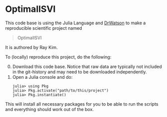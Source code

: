 # OptimalISVI

This code base is using the Julia Language and [DrWatson](https://juliadynamics.github.io/DrWatson.jl/stable/)
to make a reproducible scientific project named
> OptimalISVI

It is authored by Ray Kim.

To (locally) reproduce this project, do the following:

0. Download this code base. Notice that raw data are typically not included in the
   git-history and may need to be downloaded independently.
1. Open a Julia console and do:
   ```
   julia> using Pkg
   julia> Pkg.activate("path/to/this/project")
   julia> Pkg.instantiate()
   ```

This will install all necessary packages for you to be able to run the scripts and
everything should work out of the box.
